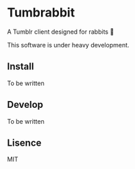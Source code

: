 # Tumbrabbit

A Tumblr client designed for rabbits :rabbit2:

This software is under heavy development.

## Install

To be written

## Develop

To be written

## Lisence

MIT
